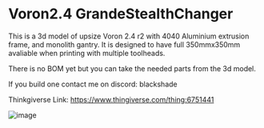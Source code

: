 # Voron2.4 GrandeStealthChanger

This is a 3d model of upsize Voron 2.4 r2 with 4040 Aluminium extrusion frame, and monolith gantry.
It is designed to have full 350mmx350mm avaliable when printing with multiple toolheads.

There is no BOM yet but you can take the needed parts from the 3d model.

If you build one contact me on discord: blackshade

Thinkgiverse Link: https://www.thingiverse.com/thing:6751441

![image](https://github.com/user-attachments/assets/3430f571-2041-4d5a-bfb2-47324c58ee5a)
